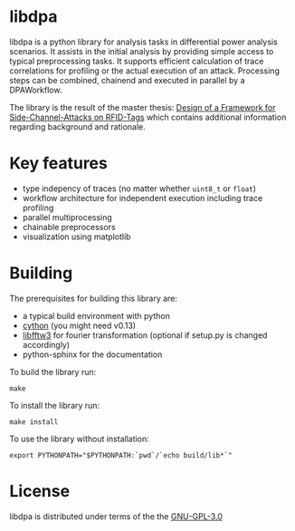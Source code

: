 libdpa
======

libdpa is a python library for analysis tasks in differential power analysis
scenarios. It assists in the initial analysis by providing simple access to
typical preprocessing tasks. It supports efficient calculation of trace
correlations for profiling or the actual execution of an attack. Processing
steps can be combined, chainend and executed in parallel by a DPAWorkflow.

The library is the result of the master thesis:
[Design of a Framework for Side-Channel-Attacks on RFID-Tags](http://itooktheredpill.dyndns.org/2010/side-channel-analysis-on-rfid-tags/)
which contains additional information regarding background and rationale.

Key features
============
 * type indepency of traces (no matter whether `uint8_t` or `float`)
 * workflow architecture for independent execution including trace profiling
 * parallel multiprocessing
 * chainable preprocessors
 * visualization using matplotlib

Building
========
The prerequisites for building this library are:

 * a typical build environment with python
 * [cython](http://www.cython.org/) (you might need v0.13)
 * [libfftw3](http://www.fftw.org/) for fourier transformation
   (optional if setup.py is changed accordingly)
 * python-sphinx for the documentation

To build the library run:

    make

To install the library run:

    make install

To use the library without installation:

    export PYTHONPATH="$PYTHONPATH:`pwd`/`echo build/lib*`"

License
=======

libdpa is distributed under terms of the the [GNU-GPL-3.0](http://www.gnu.org/licenses/gpl.html)
